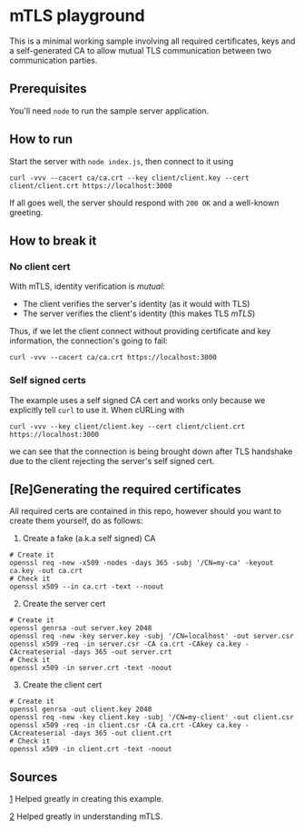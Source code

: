 # mTLS playground

This is a minimal working sample involving all required certificates, keys and a self-generated
CA to allow mutual TLS communication between two communication parties.

## Prerequisites

You'll need `node` to run the sample server application.

## How to run

Start the server with `node index.js`, then connect to it using

```
curl -vvv --cacert ca/ca.crt --key client/client.key --cert client/client.crt https://localhost:3000
```

If all goes well, the server should respond with `200 OK` and a well-known greeting.

## How to break it

### No client cert

With mTLS, identity verification is _mutual_:

* The client verifies the server's identity (as it would with TLS)
* The server verifies the client's identity (this makes TLS _mTLS_)

Thus, if we let the client connect without providing certificate and key information, the
connection's going to fail:

```
curl -vvv --cacert ca/ca.crt https://localhost:3000
```

### Self signed certs

The example uses a self signed CA cert and works only because we explicitly tell `curl` to use it. When cURLing
with

```
curl -vvv --key client/client.key --cert client/client.crt https://localhost:3000
```

we can see that the connection is being brought down after TLS handshake due to the client rejecting the
server's self signed cert.

## [Re]Generating the required certificates

All required certs are contained in this repo, however should you want to create them yourself,
do as follows:

1. Create a fake (a.k.a self signed) CA

```
# Create it
openssl req -new -x509 -nodes -days 365 -subj '/CN=my-ca' -keyout ca.key -out ca.crt
# Check it
openssl x509 --in ca.crt -text --noout
```

2. Create the server cert

```
# Create it
openssl genrsa -out server.key 2048
openssl req -new -key server.key -subj '/CN=localhost' -out server.csr
openssl x509 -req -in server.csr -CA ca.crt -CAkey ca.key -CAcreateserial -days 365 -out server.crt
# Check it
openssl x509 -in server.crt -text -noout
```

3. Create the client cert

```
# Create it
openssl genrsa -out client.key 2048
openssl req -new -key client.key -subj '/CN=my-client' -out client.csr
openssl x509 -req -in client.csr -CA ca.crt -CAkey ca.key -CAcreateserial -days 365 -out client.crt
# Check it
openssl x509 -in client.crt -text -noout
```

## Sources

[1](https://codeburst.io/mutual-tls-authentication-mtls-de-mystified-11fa2a52e9cf) Helped greatly in creating this example.

[2](https://medium.com/@FreedomBen/what-is-mtls-and-how-does-it-work-9dcdbf6c1e41) Helped greatly in understanding mTLS.

